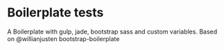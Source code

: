 # Boilerplate tests

A Boilerplate with gulp, jade, bootstrap sass and custom variables. 
Based on @willianjusten bootstrap-boilerplate
